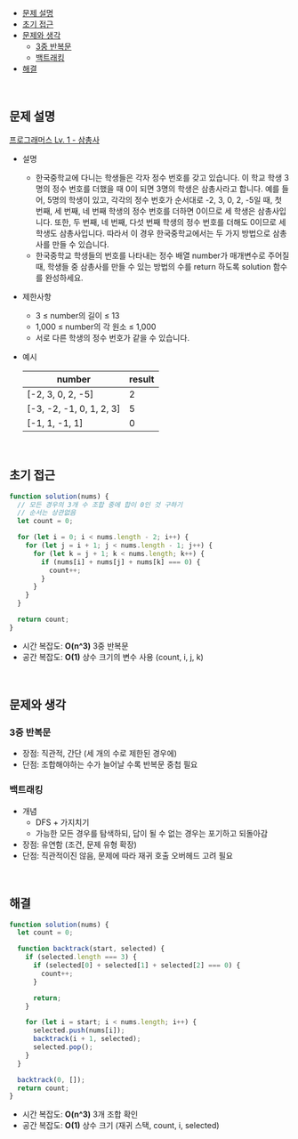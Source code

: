 - [문제 설명](#문제-설명)
- [초기 접근](#초기-접근)
- [문제와 생각](#문제와-생각)
  - [3중 반복문](#3중-반복문)
  - [백트래킹](#백트래킹)
- [해결](#해결)

<br>

## 문제 설명

[프로그래머스 Lv. 1 - 삼총사](https://school.programmers.co.kr/learn/courses/30/lessons/131705?language=javascript)

- 설명
  - 한국중학교에 다니는 학생들은 각자 정수 번호를 갖고 있습니다. 이 학교 학생 3명의 정수 번호를 더했을 때 0이 되면 3명의 학생은 삼총사라고 합니다. 예를 들어, 5명의 학생이 있고, 각각의 정수 번호가 순서대로 -2, 3, 0, 2, -5일 때, 첫 번째, 세 번째, 네 번째 학생의 정수 번호를 더하면 0이므로 세 학생은 삼총사입니다. 또한, 두 번째, 네 번째, 다섯 번째 학생의 정수 번호를 더해도 0이므로 세 학생도 삼총사입니다. 따라서 이 경우 한국중학교에서는 두 가지 방법으로 삼총사를 만들 수 있습니다.
  - 한국중학교 학생들의 번호를 나타내는 정수 배열 number가 매개변수로 주어질 때, 학생들 중 삼총사를 만들 수 있는 방법의 수를 return 하도록 solution 함수를 완성하세요.
- 제한사항
  - 3 ≤ number의 길이 ≤ 13
  - 1,000 ≤ number의 각 원소 ≤ 1,000
  - 서로 다른 학생의 정수 번호가 같을 수 있습니다.
- 예시

  | number                   | result |
  | ------------------------ | ------ |
  | [-2, 3, 0, 2, -5]        | 2      |
  | [-3, -2, -1, 0, 1, 2, 3] | 5      |
  | [-1, 1, -1, 1]           | 0      |

<br>

## 초기 접근

```javascript
function solution(nums) {
  // 모든 경우의 3개 수 조합 중에 합이 0인 것 구하기
  // 순서는 상관없음
  let count = 0;

  for (let i = 0; i < nums.length - 2; i++) {
    for (let j = i + 1; j < nums.length - 1; j++) {
      for (let k = j + 1; k < nums.length; k++) {
        if (nums[i] + nums[j] + nums[k] === 0) {
          count++;
        }
      }
    }
  }

  return count;
}
```

- 시간 복잡도: **O(n^3)** 3중 반복문
- 공간 복잡도: **O(1)** 상수 크기의 변수 사용 (count, i, j, k)

<br>

## 문제와 생각

### 3중 반복문

- 장점: 직관적, 간단 (세 개의 수로 제한된 경우에)
- 단점: 조합해야하는 수가 늘어날 수록 반복문 중첩 필요

### 백트래킹

- 개념
  - DFS + 가지치기
  - 가능한 모든 경우를 탐색하되, 답이 될 수 없는 경우는 포기하고 되돌아감
- 장점: 유연함 (조건, 문제 유형 확장)
- 단점: 직관적이진 않음, 문제에 따라 재귀 호출 오버헤드 고려 필요

<br>

## 해결

```javascript
function solution(nums) {
  let count = 0;

  function backtrack(start, selected) {
    if (selected.length === 3) {
      if (selected[0] + selected[1] + selected[2] === 0) {
        count++;
      }

      return;
    }

    for (let i = start; i < nums.length; i++) {
      selected.push(nums[i]);
      backtrack(i + 1, selected);
      selected.pop();
    }
  }

  backtrack(0, []);
  return count;
}
```

- 시간 복잡도: **O(n^3)** 3개 조합 확인
- 공간 복잡도: **O(1)** 상수 크기 (재귀 스택, count, i, selected)
